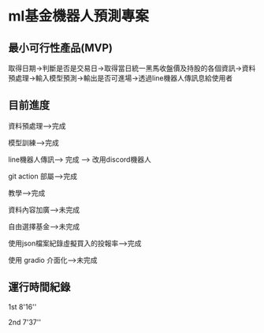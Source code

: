 # ml基金機器人預測專案

## 最小可行性產品(MVP)
取得日期->判斷是否是交易日->取得當日統一黑馬收盤價及持股的各個資訊->資料預處理->輸入模型預測->輸出是否可進場->透過line機器人傳訊息給使用者

## 目前進度
資料預處理-->完成

模型訓練-->完成

line機器人傳訊--> 完成 --> 改用discord機器人

git action 部屬-->完成

教學-->完成

資料內容加廣-->未完成

自由選擇基金-->未完成

使用json檔案紀錄虛擬買入的投報率-->完成

使用 gradio 介面化-->未完成

## 運行時間紀錄

1st 8'16''

2nd 7'37''
